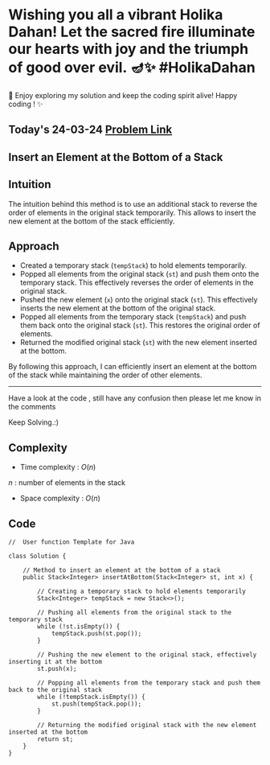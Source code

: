 # Wishing you all a vibrant Holika Dahan! Let the sacred fire illuminate our hearts with joy and the triumph of good over evil. 🪔✨ #HolikaDahan

🚀 Enjoy exploring my solution and keep the coding spirit alive! Happy coding ! ✨

## Today's 24-03-24 [Problem Link](https://www.geeksforgeeks.org/problems/insert-an-element-at-the-bottom-of-a-stack/1)
## Insert an Element at the Bottom of a Stack

## Intuition
The intuition behind this method is to use an additional stack to reverse the order of elements in the original stack temporarily. This allows to insert the new element at the bottom of the stack efficiently.

## Approach

- Created a temporary stack (`tempStack`) to hold elements temporarily.
- Popped all elements from the original stack (`st`) and push them onto the temporary stack. This effectively reverses the order of elements in the original stack.
- Pushed the new element (`x`) onto the original stack (`st`). This effectively inserts the new element at the bottom of the original stack.
- Popped all elements from the temporary stack (`tempStack`) and push them back onto the original stack (`st`). This restores the original order of elements.
- Returned the modified original stack (`st`) with the new element inserted at the bottom.

By following this approach, I can efficiently insert an element at the bottom of the stack while maintaining the order of other elements.

---
Have a look at the code , still have any confusion then please let me know in the comments

Keep Solving.:)

## Complexity
- Time complexity : $O( n )$
<!-- Add your time complexity here, e.g. $$O())$$ -->
$n$ : number of elements in the stack
- Space complexity : $O( n )$
<!-- Add your space complexity here, e.g. $$O(n)$$ -->

## Code

```
//  User function Template for Java

class Solution {
    
    // Method to insert an element at the bottom of a stack
    public Stack<Integer> insertAtBottom(Stack<Integer> st, int x) {
        
        // Creating a temporary stack to hold elements temporarily
        Stack<Integer> tempStack = new Stack<>();
        
        // Pushing all elements from the original stack to the temporary stack
        while (!st.isEmpty()) {
            tempStack.push(st.pop());
        }
        
        // Pushing the new element to the original stack, effectively inserting it at the bottom
        st.push(x);
        
        // Popping all elements from the temporary stack and push them back to the original stack
        while (!tempStack.isEmpty()) {
            st.push(tempStack.pop());
        }
        
        // Returning the modified original stack with the new element inserted at the bottom
        return st;
    }
} 	
```